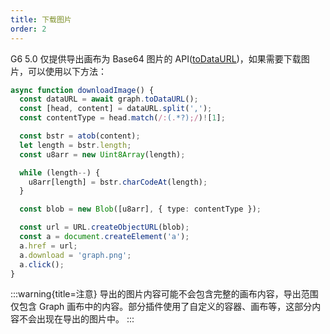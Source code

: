 ```yaml
---
title: 下载图片
order: 2
---
```


G6 5.0 仅提供导出画布为 Base64 图片的 API([toDataURL](/api/graph/method#graphtodataurloptions))，如果需要下载图片，可以使用以下方法：

```typescript
async function downloadImage() {
  const dataURL = await graph.toDataURL();
  const [head, content] = dataURL.split(',');
  const contentType = head.match(/:(.*?);/)![1];

  const bstr = atob(content);
  let length = bstr.length;
  const u8arr = new Uint8Array(length);

  while (length--) {
    u8arr[length] = bstr.charCodeAt(length);
  }

  const blob = new Blob([u8arr], { type: contentType });

  const url = URL.createObjectURL(blob);
  const a = document.createElement('a');
  a.href = url;
  a.download = 'graph.png';
  a.click();
}
```

:::warning{title=注意}
导出的图片内容可能不会包含完整的画布内容，导出范围仅包含 Graph 画布中的内容。部分插件使用了自定义的容器、画布等，这部分内容不会出现在导出的图片中。
:::
